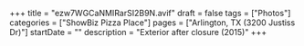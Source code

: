 +++
title = "ezw7WGCaNMIRarSI2B9N.avif"
draft = false
tags = ["Photos"]
categories = ["ShowBiz Pizza Place"]
pages = ["Arlington, TX (3200 Justiss Dr)"]
startDate = ""
description = "Exterior after closure (2015)"
+++
